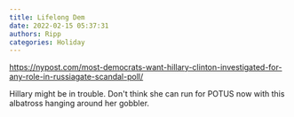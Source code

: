 ```yaml
---
title: Lifelong Dem
date: 2022-02-15 05:37:31
authors: Ripp
categories: Holiday
---
```


 https://nypost.com/most-democrats-want-hillary-clinton-investigated-for-any-role-in-russiagate-scandal-poll/

Hillary might be in trouble. Don't think she can run for POTUS now with this albatross hanging around her gobbler.